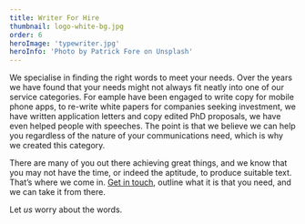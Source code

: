 ```yaml
---
title: Writer For Hire
thumbnail: logo-white-bg.jpg
order: 6
heroImage: 'typewriter.jpg'
heroInfo: 'Photo by Patrick Fore on Unsplash'
---
```

We specialise in finding the right words to meet your needs. Over the years we have found that your needs might not always fit neatly into one of our service categories. For eample have been engaged to write copy for mobile phone apps, to re-write white papers for companies seeking investment, we have written application letters and copy edited PhD proposals, we have even helped people with speeches. The point is that we believe we can help you regardless of the nature of your communications need, which is why we created this category.

There are many of you out there achieving great things, and we know that you may not have the time, or indeed the aptitude, to produce suitable text. That’s where we come in. [Get in touch](/contact), outline what it is that you need, and we can take it from there.

Let *us* worry about the words.
